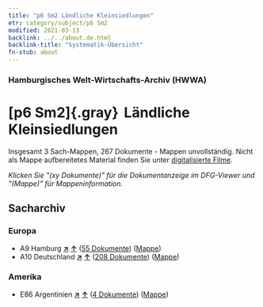 ```yaml
---
title: "p6 Sm2 Ländliche Kleinsiedlungen"
etr: category/subject/p6 Sm2
modified: 2021-03-13
backlink: ../../about.de.html
backlink-title: "Systematik-Übersicht"
fn-stub: about
---
```


### Hamburgisches Welt-Wirtschafts-Archiv (HWWA)
# [p6 Sm2]{.gray}&#8201; Ländliche Kleinsiedlungen&#160; 




Insgesamt 3 Sach-Mappen, 267 Dokumente - Mappen unvollständig.
Nicht als Mappe aufbereitetes Material finden Sie unter [digitalisierte Filme](/film/h1_sh).

_Klicken Sie "(xy Dokumente)" für die Dokumentanzeige im DFG-Viewer und "(Mappe)" für Mappeninformation._

## Sacharchiv




### Europa

- A9 Hamburg [**&nearr;**](../../../geo/i/140905/about.de.html "Hamburg (alle Mappen)") [**&uarr;**](../../../geo/about.de.html#A9 "Ländersystematik") (<a href="https://pm20.zbw.eu/dfgview/sh/140905,145934" title="über: Hamburg : Ländliche Kleinsiedlungen" target="_blank">55 Dokumente</a>) ([Mappe](http://purl.org/pressemappe20/folder/sh/140905,145934))
- A10 Deutschland [**&nearr;**](../../../geo/i/126128/about.de.html "Deutschland (alle Mappen)") [**&uarr;**](../../../geo/about.de.html#A10 "Ländersystematik") (<a href="https://pm20.zbw.eu/dfgview/sh/126128,145934" title="über: Deutschland : Ländliche Kleinsiedlungen" target="_blank">208 Dokumente</a>) ([Mappe](http://purl.org/pressemappe20/folder/sh/126128,145934))

### Amerika

- E86 Argentinien [**&nearr;**](../../../geo/i/141692/about.de.html "Argentinien (alle Mappen)") [**&uarr;**](../../../geo/about.de.html#E86 "Ländersystematik") (<a href="https://pm20.zbw.eu/dfgview/sh/141692,145934" title="über: Argentinien : Ländliche Kleinsiedlungen" target="_blank">4 Dokumente</a>) ([Mappe](http://purl.org/pressemappe20/folder/sh/141692,145934))


